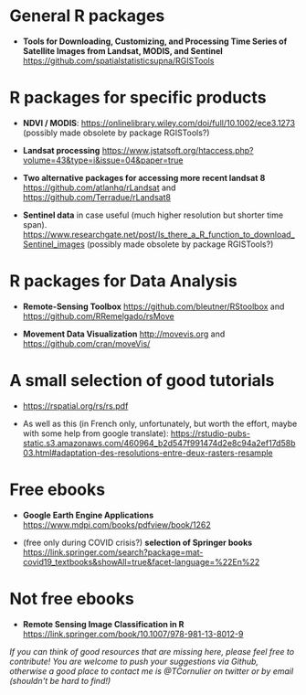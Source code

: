 # General R packages

* **Tools for Downloading, Customizing, and Processing Time Series of Satellite Images from Landsat, MODIS, and Sentinel** https://github.com/spatialstatisticsupna/RGISTools

# R packages for specific products

* **NDVI / MODIS**: https://onlinelibrary.wiley.com/doi/full/10.1002/ece3.1273 (possibly made obsolete by package RGISTools?)

* **Landsat processing** https://www.jstatsoft.org/htaccess.php?volume=43&type=i&issue=04&paper=true

* **Two alternative packages for accessing more recent landsat 8** https://github.com/atlanhq/rLandsat and https://github.com/Terradue/rLandsat8 

* **Sentinel data** in case useful (much higher resolution but shorter time span). https://www.researchgate.net/post/Is_there_a_R_function_to_download_Sentinel_images (possibly made obsolete by package RGISTools?)


# R packages for Data Analysis

* **Remote-Sensing Toolbox** https://github.com/bleutner/RStoolbox and https://github.com/RRemelgado/rsMove 

* **Movement Data Visualization** http://movevis.org and https://github.com/cran/moveVis/ 


# A small selection of good tutorials

* https://rspatial.org/rs/rs.pdf

* As well as this (in French only, unfortunately, but worth the effort, maybe with some help from google translate): https://rstudio-pubs-static.s3.amazonaws.com/460964_b2d547f991474d2e8c94a2ef17d58b03.html#adaptation-des-resolutions-entre-deux-rasters-resample 


# Free ebooks

* **Google Earth Engine Applications** https://www.mdpi.com/books/pdfview/book/1262

* (free only during COVID crisis?) **selection of Springer books** https://link.springer.com/search?package=mat-covid19_textbooks&showAll=true&facet-language=%22En%22 


# Not free ebooks

* **Remote Sensing Image Classification in R** https://link.springer.com/book/10.1007/978-981-13-8012-9




*If you can think of good resources that are missing here, please feel free to contribute!*
*You are welcome to push your suggestions via Github, otherwise a good place to contact me is @TCornulier on twitter or by email (shouldn't be hard to find!)*
